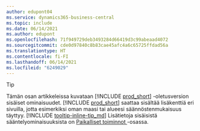 ```yaml
---
author: edupont04
ms.service: dynamics365-business-central
ms.topic: include
ms.date: 06/14/2021
ms.author: edupont
ms.openlocfilehash: 71f949729deb3493284d66419d3c99abeaad4072
ms.sourcegitcommit: cde0d97840c8b83cae45afc4a6c65725ffdad56a
ms.translationtype: HT
ms.contentlocale: fi-FI
ms.lasthandoff: 06/14/2021
ms.locfileid: "6249029"
---
```

> [!TIP]
> Tämän osan artikkeleissa kuvataan [!INCLUDE [prod_short](prod_short.md)] -oletusversion sisäiset ominaisuudet. [!INCLUDE [prod_short](prod_short.md)] saattaa sisältää lisäkenttiä eri sivuilla, jotta esimerkiksi oman maasi tai alueesi säännöstenmukaisuus täyttyy. [!INCLUDE [tooltip-inline-tip_md](tooltip-inline-tip_md.md)] Lisätietoja sisäisistä sääntelyominaisuuksista on [Paikalliset toiminnot ](../about-localization.md) -osassa.